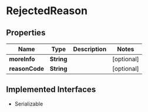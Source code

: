 

# RejectedReason


## Properties

| Name | Type | Description | Notes |
|------------ | ------------- | ------------- | -------------|
|**moreInfo** | **String** |  |  [optional] |
|**reasonCode** | **String** |  |  [optional] |


## Implemented Interfaces

* Serializable


